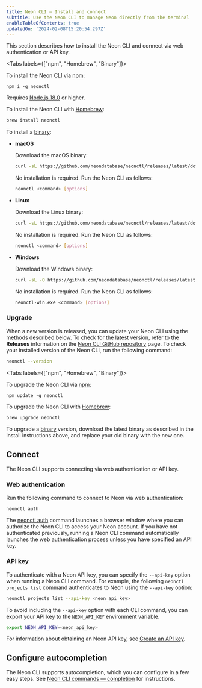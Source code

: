 ```yaml
---
title: Neon CLI — Install and connect
subtitle: Use the Neon CLI to manage Neon directly from the terminal
enableTableOfContents: true
updatedOn: '2024-02-08T15:20:54.297Z'
---
```


This section describes how to install the Neon CLI and connect via web authentication or API key.

<Tabs labels={["npm", "Homebrew", "Binary"]}>

<TabItem>

To install the Neon CLI via [npm](https://www.npmjs.com/package/neonctl):

```shell
npm i -g neonctl
```

Requires [Node.js 18.0](https://nodejs.org/en/download/) or higher.

</TabItem>

<TabItem>

To install the Neon CLI with [Homebrew](https://formulae.brew.sh/formula/neonctl):

```bash
brew install neonctl
```

</TabItem>

<TabItem>

To install a [binary](https://github.com/neondatabase/neonctl/releases):

- **macOS**

    Download the macOS binary:

    ```bash shouldWrap
    curl -sL https://github.com/neondatabase/neonctl/releases/latest/download/neonctl-macos -o neonctl
    ```

    No installation is required. Run the Neon CLI as follows:

    ```bash
    neonctl <command> [options]
    ```

- **Linux**

    Download the Linux binary:

    ```bash shouldWrap
    curl -sL https://github.com/neondatabase/neonctl/releases/latest/download/neonctl-linux -o neonctl
    ```

    No installation is required. Run the Neon CLI as follows:

    ```bash
    neonctl <command> [options]
    ```

- **Windows**

    Download the Windows binary:

    ```bash shouldWrap
    curl -sL -O https://github.com/neondatabase/neonctl/releases/latest/download/neonctl-win.exe
    ```

    No installation is required. Run the Neon CLI as follows:

    ```bash
    neonctl-win.exe <command> [options]
    ```

</TabItem>

</Tabs>

### Upgrade

When a new version is released, you can update your Neon CLI using the methods described below. To check for the latest version, refer to the **Releases** information on the [Neon CLI GitHub repository](https://github.com/neondatabase/neonctl) page. To check your installed version of the Neon CLI, run the following command:

```bash
neonctl --version
```

<Tabs labels={["npm", "Homebrew", "Binary"]}>

<TabItem>

To upgrade the Neon CLI via [npm](https://www.npmjs.com/package/neonctl):

```shell
npm update -g neonctl
```

</TabItem>

<TabItem>

To upgrade the Neon CLI with [Homebrew](https://formulae.brew.sh/formula/neonctl):

```bash
brew upgrade neonctl
```

</TabItem>

<TabItem>

To upgrade a [binary](https://github.com/neondatabase/neonctl/releases) version, download the latest binary as described in the install instructions above, and replace your old binary with the new one.

</TabItem>

</Tabs>

## Connect

The Neon CLI supports connecting via web authentication or API key.

### Web authentication

Run the following command to connect to Neon via web authentication:

```bash
neonctl auth
```

The [neonctl auth](/docs/reference/cli-auth) command launches a browser window where you can authorize the Neon CLI to access your Neon account. If you have not authenticated previously, running a Neon CLI command automatically launches the web authentication process unless you have specified an API key.

### API key

To authenticate with a Neon API key, you can specify the `--api-key` option when running a Neon CLI command. For example, the following `neonctl projects list` command authenticates to Neon using the `--api-key` option:

```bash
neonctl projects list --api-key <neon_api_key>
```

To avoid including the `--api-key` option with each CLI command, you can export your API key to the `NEON_API_KEY` environment variable.

```bash
export NEON_API_KEY=<neon_api_key>
```

For information about obtaining an Neon API key, see [Create an API key](https://neon.tech/docs/manage/api-keys#create-an-api-key).

## Configure autocompletion

The Neon CLI supports autocompletion, which you can configure in a few easy steps. See [Neon CLI commands — completion](/docs/reference/cli-completion) for instructions.

